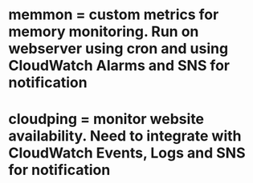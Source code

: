 # memmon = custom metrics for memory monitoring. Run on webserver using cron and using CloudWatch Alarms and SNS for notification
# cloudping = monitor website availability. Need to integrate with CloudWatch Events, Logs and SNS for notification
